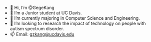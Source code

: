 - 👋 Hi, I’m @GegeKang
- 👀 I’m a Junior student at UC Davis.
- 🌱 I’m currently majoring in Computer Science and Engineering.
- 💞️ I’m looking to research the impact of technology on people with autism spectrum disorder.
- 📫 Email: gzkang@ucdavis.edu

<!---
GegeKang/GegeKang is a ✨ special ✨ repository because its `README.md` (this file) appears on your GitHub profile.
You can click the Preview link to take a look at your changes.
--->
